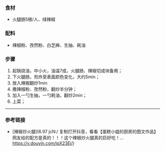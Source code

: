 ### 食材
- 火腿肠5根/人、绿辣椒

### 配料
- 辣椒粉、孜然粉、白芝麻、生抽、耗油

### 步骤
1. 起锅烧油，中小火，油温7成，火腿肠、辣椒切成块备用；
2. 下火腿肠，煎炸至表面颜色变化，大约5min；
3. 放入辣椒翻炒1min
4. 撒辣椒粉、孜然粉，翻炒半分钟；
5. 加入一勺生抽，一勺耗油，翻炒2min；
6. 上菜；

---
### 参考链接
- [辣椒炒火腿](6.97 jcN:/ 复制打开抖音，看看【蛋糕小姐的厨房的图文作品】网友给的配方是真的！！！这个辣椒炒火腿真的巨好吃！... https://v.douyin.com/ipX23Ej/)
